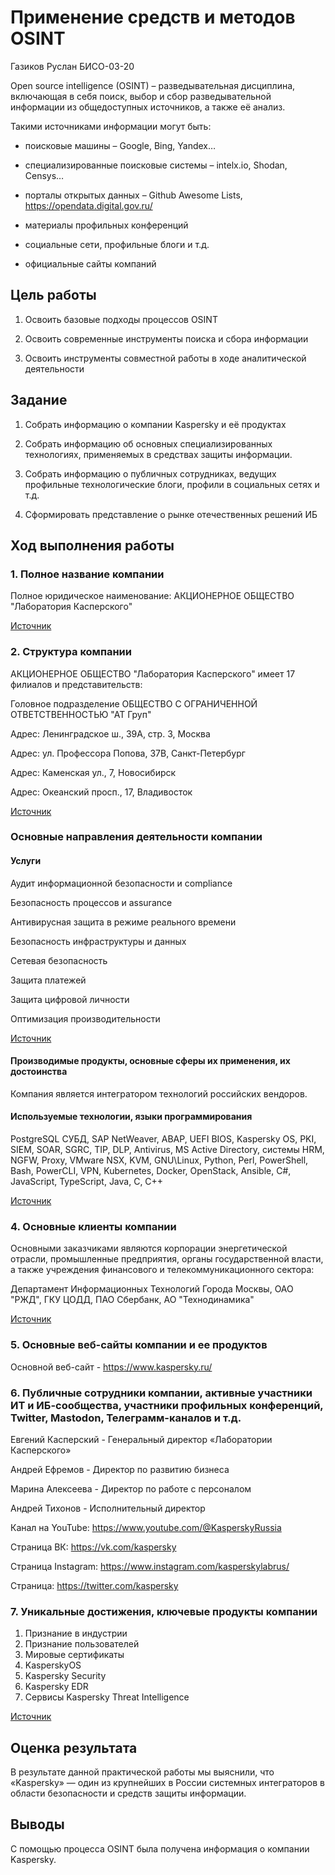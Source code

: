 # Применение средств и методов OSINT
Газиков Руслан БИСО-03-20

Open source intelligence (OSINT) – разведывательная дисциплина,
включающая в себя поиск, выбор и сбор разведывательной информации из
общедоступных источников, а также её анализ.

Такими источниками информации могут быть:

-   поисковые машины – Google, Bing, Yandex…

-   специализированные поисковые системы – intelx.io, Shodan, Censys…

-   порталы открытых данных – Github Awesome Lists,
    https://opendata.digital.gov.ru/

-   материалы профильных конференций

-   социальные сети, профильные блоги и т.д.

-   официальные сайты компаний

## Цель работы

1.  Освоить базовые подходы процессов OSINT

2.  Освоить современные инструменты поиска и сбора информации

3.  Освоить инструменты совместной работы в ходе аналитической
    деятельности

## Задание

1.  Собрать информацию о компании Kaspersky и её продуктах

2.  Собрать информацию об основных специализированных технологиях,
    применяемых в средствах защиты информации.

3.  Собрать информацию о публичных сотрудниках, ведущих профильные
    технологические блоги, профили в социальных сетях и т.д.

4.  Сформировать представление о рынке отечественных решений ИБ

## Ход выполнения работы

### 1. Полное название компании

Полное юридическое наименование: АКЦИОНЕРНОЕ ОБЩЕСТВО "Лаборатория Касперского"

[Источник](https://www.rusprofile.ru/id/4369577)

### 2. Структура компании

АКЦИОНЕРНОЕ ОБЩЕСТВО "Лаборатория Касперского" имеет 17
филиалов и представительств:

Головное подразделение ОБЩЕСТВО С ОГРАНИЧЕННОЙ ОТВЕТСТВЕННОСТЬЮ "АТ Груп"

Адрес: Ленинградское ш., 39А, стр. 3, Москва

Адрес: ул. Профессора Попова, 37В, Санкт-Петербург

Адрес: Каменская ул., 7, Новосибирск

Адрес: Океанский просп., 17, Владивосток

[Источник](https://www.kaspersky.ru/about)

### Основные направления деятельности компании

#### Услуги

Аудит информационной безопасности и compliance

Безопасность процессов и assurance

Антивирусная защита в режиме реального времени

Безопасность инфраструктуры и данных

Сетевая безопасность

Защита платежей

Защита цифровой личности

Оптимизация производительности

[Источник](https://www.kaspersky.ru/enterprise-security)

#### Производимые продукты, основные сферы их применения, их достоинства

Компания является интегратором технологий российских вендоров.

#### Используемые технологии, языки программирования

PostgreSQL СУБД, SAP NetWeaver, ABAP, UEFI BIOS, Kaspersky OS, PKI, SIEM, SOAR, SGRC, TIP, DLP, Antivirus, MS
Active Directory, системы HRM, NGFW, Proxy, VMware NSX, KVM, GNU\Linux, Python, Perl, 
PowerShell, Bash, PowerCLI, VPN, Kubernetes, Docker, OpenStack, Ansible, C#, JavaScript, 
TypeScript, Java, C, C++

[Источник](https://careers.kaspersky.ru/)

### 4. Основные клиенты компании

Основными заказчиками являются корпорации энергетической отрасли,
промышленные предприятия, органы государственной власти, а также
учреждения финансового и телекоммуникационного сектора:

Департамент Информационных Технологий Города Москвы, ОАО "РЖД", ГКУ ЦОДД, ПАО Сбербанк, АО "Технодинамика"

[Источник](https://www.rusprofile.ru/id/4369577)

### 5. Основные веб-сайты компании и ее продуктов

Основной веб-сайт - https://www.kaspersky.ru/

### 6. Публичные сотрудники компании, активные участники ИТ и ИБ-сообщества, участники профильных конференций, Twitter, Mastodon, Телеграмм-каналов и т.д.

Евгений Касперский - Генеральный директор «Лаборатории Касперского»

Андрей Ефремов - Директор по развитию бизнеса

Марина Алексеева - Директор по работе с персоналом

Андрей Тихонов - Исполнительный директор

Канал на YouTube: https://www.youtube.com/@KasperskyRussia

Страница ВК: https://vk.com/kaspersky

Страница Instagram: https://www.instagram.com/kasperskylabrus/

Страница: https://twitter.com/kaspersky

### 7. Уникальные достижения, ключевые продукты компании

1.  Признание в индустрии
2.  Признание пользователей
3.  Мировые сертификаты
4.  KasperskyOS
5.  Kaspersky Security
6.  Kaspersky EDR
7.  Сервисы Kaspersky Threat Intelligence


[Источник](https://www.angarasecurity.ru/projects/)

## Оценка результата

В результате данной практической работы мы выяснили, что
«Kaspersky» — один из крупнейших в России системных интеграторов в
области безопасности и средств защиты информации.

## Выводы

C помощью процесса OSINT была получена информация о
компании Kaspersky.
